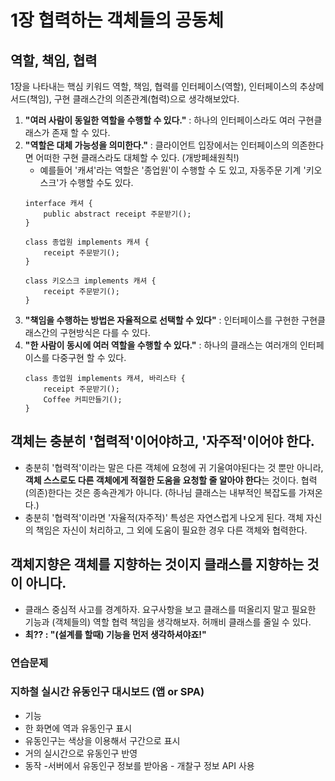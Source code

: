 # 1장 협력하는 객체들의 공동체
## 역할, 책임, 협력
1장을 나타내는 핵심 키워드 역할, 책임, 협력를 인터페이스(역할), 인터페이스의 추상메서드(책임), 구현 클래스간의 의존관계(협력)으로 생각해보았다.

1. **"여러 사람이 동일한 역할을 수행할 수 있다."** : 하나의 인터페이스라도 여러 구현클래스가 존재 할 수 있다.
2. **"역할은 대체 가능성을 의미한다."** : 클라이언트 입장에서는 인터페이스의 의존한다면 어떠한 구현 클래스라도 대체할 수 있다. (개방페쇄원칙!) 
    - 예를들어 '캐셔'라는 역할은 '종업원'이 수행할 수 도 있고, 자동주문 기계 '키오스크'가 수행할 수도 있다. 
    ```
    interface 캐셔 {
        public abstract receipt 주문받기();
    }
    
    class 종업원 implements 캐셔 {
        receipt 주문받기();
    }
    
    class 키오스크 implements 캐셔 {
        receipt 주문받기();
    }
    ```
3. **"책임을 수행하는 방법은 자율적으로 선택할 수 있다"**  : 인터페이스를 구현한 구현클래스간의 구현방식은 다를 수 있다.
4. **"한 사람이 동시에 여러 역할을 수행할 수 있다."** : 하나의 클래스는 여러개의 인터페이스를 다중구현 할 수 있다.
    ```
    class 종업원 implements 캐셔, 바리스타 {
        receipt 주문받기();
        Coffee 커피만들기();
    }
    ```

## 객체는 충분히 '협력적'이어야하고, '자주적'이어야 한다.
- 충분히 '협력적'이라는 말은 다른 객체에 요청에 귀 기울여야된다는 것 뿐만 아니라, **객체 스스로도 다른 객체에게 적절한 도움을 요청할 줄 알아야 한다**는 것이다. 협력(의존)한다는 것은 종속관계가 아니다. (하나님 클래스는 내부적인 복잡도를 가져온다.)
- 충분히 '협력적'이라면 '자율적(자주적)' 특성은 자연스럽게 나오게 된다. 객체 자신의 책임은 자신이 처리하고, 그 외에 도움이 필요한 경우 다른 객체와 협력한다.  

## 객체지향은 객체를 지향하는 것이지 클래스를 지향하는 것이 아니다.
- 클래스 중심적 사고를 경계하자. 요구사항을 보고 클래스를 떠올리지 말고 필요한 기능과 (객체들의) 역할 협력 책임을 생각해보자. 허깨비 클래스를 줄일 수 있다.
- **최?? : "(설계를 할때) 기능을 먼저 생각하셔야죠!"**

### 연습문제
### 지하철 실시간 유동인구 대시보드 (앱 or SPA)
- 기능
 - 한 화면에 역과 유동인구 표시
 - 유동인구는 색상을 이용해서 구간으로 표시
 - 거의 실시간으로 유동인구 반영
- 동작
    -서버에서 유동인구 정보를 받아옴
      - 개찰구 정보 API 사용
        

